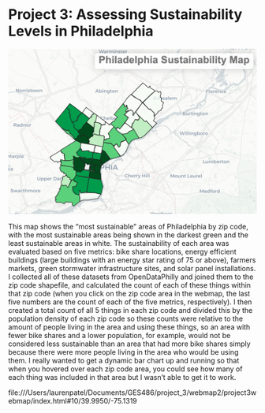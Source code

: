 # Project 3: Assessing Sustainability Levels in Philadelphia

<img src="/images/project3.png?raw=true"/>

This map shows the “most sustainable” areas of Philadelphia by zip code, with the most sustainable areas being shown in the darkest green and the least sustainable areas in white. The sustainability of each area was evaluated based on five metrics: bike share locations, energy efficient buildings (large buildings with an energy star rating of 75 or above), farmers markets, green stormwater infrastructure sites, and solar panel installations. I collected all of these datasets from OpenDataPhilly and joined them to the zip code shapefile, and calculated the count of each of these things within that zip code (when you click on the zip code area in the webmap, the last five numbers are the count of each of the five metrics, respectively). I then created a total count of all 5 things in each zip code and divided this by the population density of each zip code so these counts were relative to the amount of people living in the area and using these things, so an area with fewer bike shares and a lower population, for example, would not be considered less sustainable than an area that had more bike shares simply because there were more people living in the area who would be using them. I really wanted to get a dynamic bar chart up and running so that when you hovered over each zip code area, you could see how many of each thing was included in that area but I wasn’t able to get it to work.


file:///Users/laurenpatel/Documents/GES486/project_3/webmap2/project3webmap/index.html#10/39.9950/-75.1319
